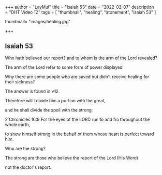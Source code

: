 +++
author = "LayMui"
title = "Isaiah 53"
date = "2022-02-07"
description = "DHT Video 12"
tags = [
   "thumbnail", "healing", "atonement", "isaiah 53"
]

thumbnail= "images/healing.jpg"

+++

## Isaiah 53

Who hath believed our report? and to whom is the arm of the Lord revealed?

The arm of the Lord refer to some form of power displayed

Why there are some people who are saved but didn't receive healing for their sickness?

The answer is found in v12. 

 Therefore will I divide him a portion with the great, 
 
 and he shall divide the spoil with the strong; 

 2 Chronicles 16:9 
 For the eyes of the LORD run to and fro throughout the whole earth, 
 
 to shew himself strong in the behalf of them whose heart is perfect toward him.

Who are the strong?
 
 The strong are those who believe the report of the Lord (His Word)

 not the doctor's report.


 
